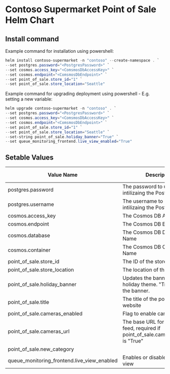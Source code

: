 # Contoso Supermarket Point of Sale Helm Chart
## Install command

Example command for installation using powershell:
```powershell
helm install contoso-supermarket -n "contoso" --create-namespace . `
--set postgres.password="<PostgresPassword>" `
--set cosmos.access_key="<ComsmosDbAccessKey>" `
--set cosmos.endpoint="<ComsmosDbEndpoint>" `
--set point_of_sale.store_id="1" `
--set point_of_sale.store_location="Seattle"
```

Example command for upgrading deployment using powershell - E.g. setting a new variable:
```powershell
helm upgrade contoso-supermarket -n "contoso" . `
--set postgres.password="<PostgresPassword>" `
--set cosmos.access_key="<ComsmosDbAccessKey>" `
--set cosmos.endpoint="<ComsmosDbEndpoint>" `
--set point_of_sale.store_id="1" `
--set point_of_sale.store_location="Seattle" `
--set-string point_of_sale.holiday_banner="True" `
--set queue_monitoring_frontend.live_view_enabled="True"
```

## Setable Values
| Value Name | Description | Required to be set | Default |
| --- | --- | --- | --- |
| postgres.password | The password to use when intilizaing the Postgres DB | Yes |  |
| postgres.username | The username to use when intilizaing the Postgres DB | No | "postgres" |
| cosmos.access_key | The Cosmos DB Access Key | Yes |  |
| cosmos.endpoint | The Cosmos DB Endpoint URL | Yes |  |
| cosmos.database | The Cosmos DB Database Name | No | "contoso" |
| cosmos.container | The Cosmos DB Container Name | No | "pos"  |
| point_of_sale.store_id | The ID of the store | Yes | |
| point_of_sale.store_location | The location of the store | Yes | |
| point_of_sale.holiday_banner | Updates the banner to show holiday theme. "True" shows the banner.  | No | "False" |
| point_of_sale.title | The title of the point of sale website | No | "Contoso Supermarket" |
| point_of_sale.cameras_enabled | Flag to enable cameras | No | "False" |
| point_of_sale.cameras_url | The base URL for the camera feed, required if point_of_sale.cameras_enabled is "True" | No | "" |
| point_of_sale.new_category |  | No | "True" |
| queue_monitoring_frontend.live_view_enabled | Enables or disables the live view  | No | "False" |
